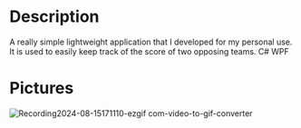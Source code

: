 # Description
A really simple lightweight application that I developed for my personal use. It is used to easily keep track of the score of two opposing teams.
C# WPF

# Pictures
![Recording2024-08-15171110-ezgif com-video-to-gif-converter](https://github.com/user-attachments/assets/7c75e8cd-9f53-44c6-b195-c5e308686917)

